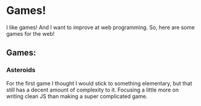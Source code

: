 # Games!

I like games! And I want to improve at web programming. So, here are some games for the web!

## Games:

### Asteroids

For the first game I thought I would stick to something elementary, but that still has a decent amount of complexity to it. Focusing a little more on writing clean JS than making a super complicated game.